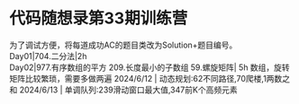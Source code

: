# 代码随想录第33期训练营
为了调试方便，将每道成功AC的题目类改为Solution+题目编号。  
Day01|704.二分法|2h  
Day02|977.有序数组的平方 209.长度最小的子数组 59.螺旋矩阵| 5h 数组，旋转矩阵比较繁琐，需要多做两遍
2024/6/12 | 动态规划:62不同路径,70爬楼,1两数之和
2024/6/13 | 单调队列:239滑动窗口最大值,347前K个高频元素

